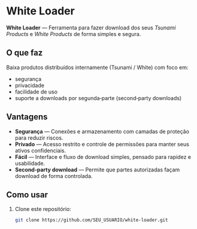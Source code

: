 # White Loader

**White Loader** — Ferramenta para fazer download dos seus *Tsunami Products* e *White Products* de forma simples e segura.

## O que faz
Baixa produtos distribuídos internamente (Tsunami / White) com foco em:
- segurança
- privacidade
- facilidade de uso
- suporte a downloads por segunda‑parte (second‑party downloads)

## Vantagens
- **Segurança** — Conexões e armazenamento com camadas de proteção para reduzir riscos.
- **Privado** — Acesso restrito e controle de permissões para manter seus ativos confidenciais.
- **Fácil** — Interface e fluxo de download simples, pensado para rapidez e usabilidade.
- **Second‑party download** — Permite que partes autorizadas façam download de forma controlada.

## Como usar
1. Clone este repositório:
   ```bash
   git clone https://github.com/SEU_USUARIO/white-loader.git
